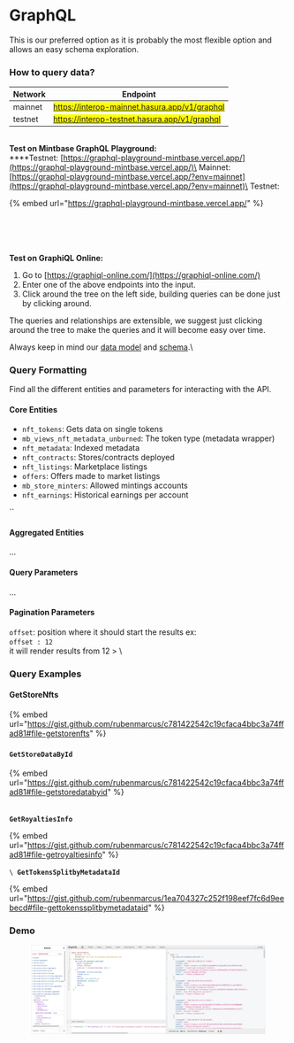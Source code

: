 # GraphQL

This is our preferred option as it is probably the most flexible option and allows an easy schema exploration.

### How to query data?

| Network | Endpoint                                                                         |
| ------- | -------------------------------------------------------------------------------- |
| mainnet | <mark style="color:green;">https://interop-mainnet.hasura.app/v1/graphql</mark>  |
| testnet | <mark style="color:orange;">https://interop-testnet.hasura.app/v1/graphql</mark> |

\
**Test on Mintbase GraphQL Playground:**\
****Testnet: [https://graphql-playground-mintbase.vercel.app/](https://graphql-playground-mintbase.vercel.app/)\
Mainnet: [https://graphql-playground-mintbase.vercel.app/?env=mainnet](https://graphql-playground-mintbase.vercel.app/?env=mainnet)\
Testnet:&#x20;

{% embed url="https://graphql-playground-mintbase.vercel.app/" %}





\
\
\
\
**Test on GraphiQL Online:**

1. Go to [https://graphiql-online.com/](https://graphiql-online.com/)
2. Enter one of the above endpoints into the input.&#x20;
3. Click around the tree on the left side, building queries can be done just by clicking around.

The queries and relationships are extensible, we suggest just clicking around the tree to make the queries and it will become easy over time.&#x20;

Always keep in mind our [data model](data-model.md) and [schema](schema-v1.md#dbml).\


### Query Formatting

Find all the different entities and parameters for interacting with the API.

#### Core Entities

* `nft_tokens`: Gets data on single tokens
* `mb_views_nft_metadata_unburned`: The token type (metadata wrapper)
* `nft_metadata`: Indexed metadata
* `nft_contracts`: Stores/contracts deployed
* `nft_listings`: Marketplace listings
* `offers`: Offers made to market listings
* `mb_store_minters`: Allowed mintings accounts&#x20;
* `nft_earnings`: Historical earnings per account

``

#### Aggregated Entities

...

#### Query Parameters

...

#### Pagination Parameters

`offset`: position where it should start the results ex:\
&#x20;`offset : 12` \
&#x20; it will render results from 12 > \


### Query Examples

#### GetStoreNfts

{% embed url="https://gist.github.com/rubenmarcus/c781422542c19cfaca4bbc3a74ffad81#file-getstorenfts" %}

#### `GetStoreDataById`

{% embed url="https://gist.github.com/rubenmarcus/c781422542c19cfaca4bbc3a74ffad81#file-getstoredatabyid" %}

\
**`GetRoyaltiesInfo`**

{% embed url="https://gist.github.com/rubenmarcus/c781422542c19cfaca4bbc3a74ffad81#file-getroyaltiesinfo" %}

``\
``**`GetTokensSplitbyMetadataId`**

{% embed url="https://gist.github.com/rubenmarcus/1ea704327c252f198eef7fc6d9eebecd#file-gettokenssplitbymetadataid" %}

### Demo

<figure><img src="../../.gitbook/assets/Screen Shot 2022-09-09 at 15.51.12.png" alt=""><figcaption></figcaption></figure>

